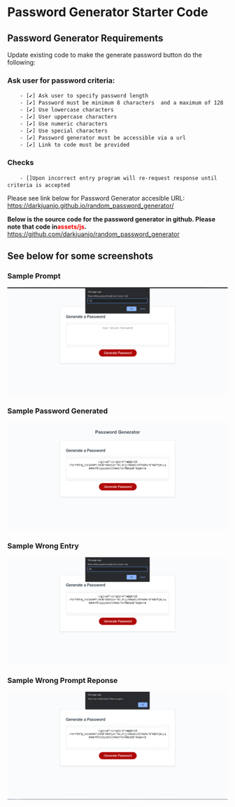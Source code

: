 # Password Generator Starter Code
## Password Generator Requirements
Update existing code to make the generate password button do the following:

 ### Ask user for password criteria:
        - [✔️] Ask user to specify password length
        - [✔️] Password must be minimum 8 characters  and a maximum of 128
        - [✔️] Use lowercase characters
        - [✔️] User uppercase characters
        - [✔️] Use numeric characters
        - [✔️] Use special characters
        - [✔️] Password generator must be accessible via a url 
        - [✔️] Link to code must be provided

   ### Checks
        - []Upon incorrect entry program will re-request response until criteria is accepted

Please see link below for Password Generator accesible URL:<br/>
        https://darkjuanjo.github.io/random_password_generator/
        
**Below is the source code for the password generator in github. Please note that code in<span style="color:red">assets/js</span>.<br />**
        https://github.com/darkjuanjo/random_password_generator

## See below for some screenshots

### Sample Prompt
![Prompt Sample](./assets/images/password-gen-screenshot-prompt-sample.png)
### Sample Password Generated
![Generated Sample](./assets/images/password-gen-screenshot-generated-password-sample.png)
### Sample Wrong Entry
![Wrong Entry](./assets/images/password-gen-screenshot-wrong-entry-sample.png)
### Sample Wrong Prompt Reponse
![Wrong Prompt](./assets/images/password-gen-screenshot-wrong-prompt-sample.png)


